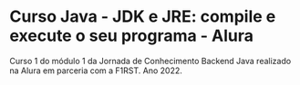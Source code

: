 # Curso Java - JDK e JRE: compile e execute o seu programa - Alura
Curso 1 do módulo 1 da Jornada de Conhecimento Backend Java realizado na Alura em parceria com a F1RST. Ano 2022.
